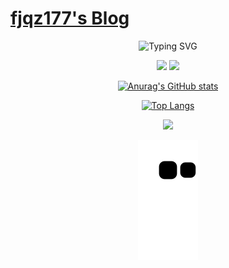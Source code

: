 # [fjqz177's Blog](https://fjqz177.github.io/)
<div align="center">

<p align="center">
   <img src="https://readme-typing-svg.herokuapp.com?font=Fira+Code&pause=1000&width=435&lines=fjqz177;fjqz177.github.io" alt="Typing SVG" />
</p>

<p align="center">
<a title="Github" target="_blank" href="https://github.com/fjqz177"><img src="https://img.shields.io/badge/dynamic/json?color=%23&label=Github&prefix=have%20&query=%24.data.totalSubs&suffix=%20follower&url=https%3A%2F%2Fapi.spencerwoo.com%2Fsubstats%2F%3Fsource%3Dgithub%26queryKey%3Dfjqz177" ></a>
<a title="Bilibili" target="_blank" href="https://space.bilibili.com/436591517"><img src="https://img.shields.io/badge/dynamic/json?color=ff69b4&label=Bilibili&prefix=have%20&query=%24.data.totalSubs&suffix=%20followers&url=https%3A%2F%2Fapi.spencerwoo.com%2Fsubstats%2F%3Fsource%3Dbilibili%26queryKey%3D436591517" ></a>
</p>

[![Anurag's GitHub stats](https://github-readme-stats.vercel.app/api?username=fjqz177&show_icons=true)](https://github.com/fjqz177/github-readme-stats)

[![Top Langs](https://github-readme-stats.vercel.app/api/top-langs/?username=fjqz177)](https://github.com/fjqz177/github-readme-stats)

<div align="center">
    <img  src="https://github-readme-streak-stats.herokuapp.com/?user=fjqz177" />
</div>

![](https://raw.githubusercontent.com/fjqz177/fjqz177/main/assets/github-contribution-grid-snake.svg)
